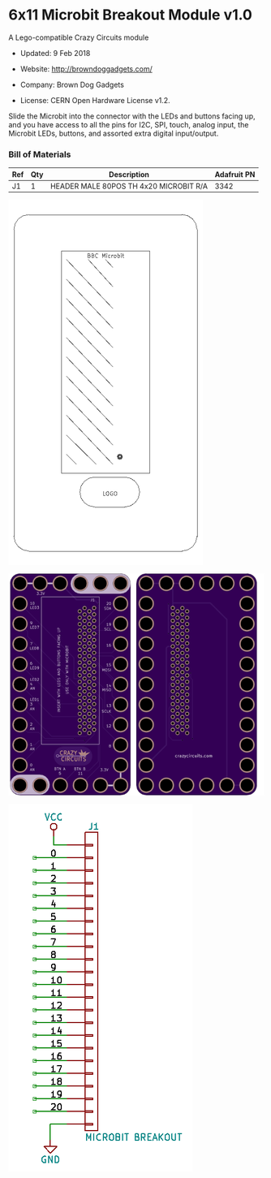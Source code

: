 <!--- start title --->
# 6x11 Microbit Breakout Module v1.0
A Lego-compatible Crazy Circuits module

- Updated: 9 Feb 2018

- Website: http://browndoggadgets.com/
- Company: Brown Dog Gadgets
- License: CERN Open Hardware License v1.2.
<!--- end title --->

Slide the Microbit into the connector with the LEDs and buttons facing up, and you have access to all the pins for I2C, SPI, touch, analog input, the Microbit LEDs, buttons, and assorted extra digital input/output. 

<!--- bom start --->
### Bill of Materials

|Ref|Qty|Description|Adafruit PN|
|---|---|-----------|------|
|J1|1|HEADER MALE 80POS TH 4x20 MICROBIT R/A|3342|


<!--- bom end --->
![Assembly Diagram](assembly.png)

![Gerber Preview](preview.png)

![Schematic](schematic.png)

